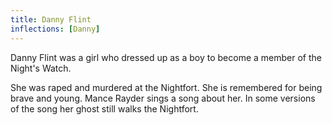 ```yaml
---
title: Danny Flint
inflections: [Danny]
---
```


Danny Flint was a girl who dressed up as a boy to become a member of the Night's Watch.

She was raped and murdered at the Nightfort. She is remembered for being brave and young. Mance Rayder sings a song about her. In some versions of the song her ghost still walks the Nightfort.


